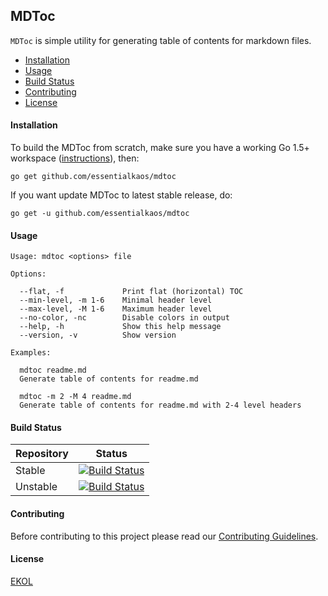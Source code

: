 ## MDToc

`MDToc` is simple utility for generating table of contents for markdown files.

* [Installation](#installation)
* [Usage](#usage)
* [Build Status](#build-status)
* [Contributing](#contributing)
* [License](#license)

#### Installation

To build the MDToc from scratch, make sure you have a working Go 1.5+ workspace ([instructions](https://golang.org/doc/install)), then:

```
go get github.com/essentialkaos/mdtoc
```

If you want update MDToc to latest stable release, do:

```
go get -u github.com/essentialkaos/mdtoc
```

#### Usage

```
Usage: mdtoc <options> file

Options:

  --flat, -f             Print flat (horizontal) TOC
  --min-level, -m 1-6    Minimal header level
  --max-level, -M 1-6    Maximum header level
  --no-color, -nc        Disable colors in output
  --help, -h             Show this help message
  --version, -v          Show version

Examples:

  mdtoc readme.md
  Generate table of contents for readme.md

  mdtoc -m 2 -M 4 readme.md
  Generate table of contents for readme.md with 2-4 level headers

```

#### Build Status

| Repository | Status |
|------------|--------|
| Stable | [![Build Status](https://travis-ci.org/essentialkaos/mdtoc.svg?branch=master)](https://travis-ci.org/essentialkaos/mdtoc) |
| Unstable | [![Build Status](https://travis-ci.org/essentialkaos/mdtoc.svg?branch=develop)](https://travis-ci.org/essentialkaos/mdtoc) |

#### Contributing

Before contributing to this project please read our [Contributing Guidelines](https://github.com/essentialkaos/contributing-guidelines#contributing-guidelines).

#### License

[EKOL](https://essentialkaos.com/ekol)
